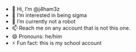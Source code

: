 - 👋 Hi, I’m @j4ham3z
- 👀 I’m interested in being sigma
- 🌱 I’m currently not a robot
- 📫 Reach me on any account that is not this one.
- 😄 Pronouns: he/him
- ⚡ Fun fact: this is my school account

<!---
j4ham3z/j4ham3z is a ✨ special ✨ repository because its `README.md` (this file) appears on your GitHub profile.
You can click the Preview link to take a look at your changes.
--->
